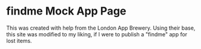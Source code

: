 # findme Mock App Page

This was created with help from the London App Brewery.  Using their base, this site was modified to my liking, if I were to publish a "findme" app for lost items.